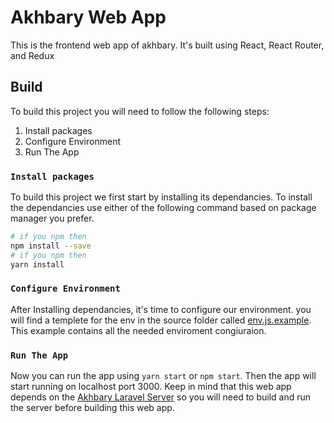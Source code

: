 # Akhbary Web App
This is the frontend web app of akhbary. It's built using React, React Router, and Redux

## Build

To build this project you will need to follow the following steps:
1. Install packages
2. Configure Environment
3. Run The App

### `Install packages`

To build this project we first start by installing its dependancies. To install the dependancies use either of the following command based on package manager you prefer.
```bash
# if you npm then
npm install --save
# if you npm then
yarn install
```

### `Configure Environment`

After Installing dependancies, it's time to configure our environment. you will find a templete for the env in the source folder called [env.js.example](./src/env.js.example). This example contains all the needed enviroment congiuraion.

### `Run The App`

Now you can run the app using `yarn start` or `npm start`. Then the app will start running on localhost port 3000. Keep in mind that this web app depends on the [Akhbary Laravel Server](../AkhbaryServer) so you will need to build and run the server before building this web app.

